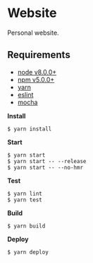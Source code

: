 # Website

Personal website.

## Requirements

- [node v8.0.0+](https://nodejs.org/)
- [npm v5.0.0+](https://www.npmjs.com/)
- [yarn](https://yarnpkg.com/)
- [eslint](http://eslint.org/)
- [mocha](https://mochajs.org/)


**Install**

```shell
$ yarn install
```


**Start**

```shell
$ yarn start
$ yarn start -- --release
$ yarn start -- --no-hmr
```


**Test**

```shell
$ yarn lint
$ yarn test
```


**Build**

```shell
$ yarn build
```


**Deploy**

```shell
$ yarn deploy
```
